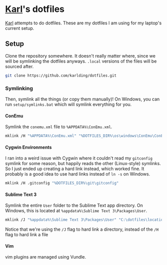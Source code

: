 # [Karl](https://justkding.me)'s dotfiles
[Karl](https://justkding.me) attempts to do dotfiles. These are my dotfiles I am using for my laptop's current setup.

## Setup
Clone the repository somewhere. It doesn't really matter where, since we will be symlinking the dotfiles anyways. ``.local`` versions of the files will be sourced after.

```bash
git clone https://github.com/karlding/dotfiles.git
```

### Symlinking
Then, symlink all the things (or copy them manually)! On Windows, you can run ``setup/symlinks.bat`` which will symlink everything for you.

#### ConEmu
Symlink the ``conemu.xml`` file to ``%APPDATA%\ConEmu.xml``.

```bash
mklink /H "%APPDATA%\ConEmu.xml" "%DOTFILES_DIR%\os\windows\ConEmu\ConEmu.xml"
```

#### Cygwin Environments
I ran into a weird issue with Cygwin where it couldn't read my ``gitconfig`` symlink for some reason, but happily reads the other (Linux-style) symlinks. So I just ended up creating a hard link instead, which worked fine. It probably is a good idea to use hard links instead of ``ln -s`` on Windows.

```bash
mklink /H .gitconfig "%DOTFILES_DIR%\git\gitconfig"
```

#### Sublime Text 3
Symlink the entire ``User`` folder to the Sublime Text app directory. On Windows, this is located at ``%appdata%\Sublime Text 3\Packages\User``.

```bash
mklink /J "%appdata%\Sublime Text 3\Packages\User" "C:\dotfiles\location\subl\User"
```

Notice that we're using the ``/J`` flag to hard link a directory, instead of the ``/H`` flag to hard link a file

#### Vim
vim plugins are managed using Vundle.
